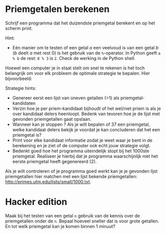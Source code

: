 # Priemgetalen berekenen

Schrijf een programma dat het duizendste priemgetal berekent en op het scherm print.

Hint:

* Eén manier om te testen of een getal $a$ een veelvoud is van een getal $b$ ($b$ deelt $a$ met rest $0$) is het gebruik van de `%`-operator. In Python geeft `a % b` de rest: `8 % 3` is `2`. Check de werking in de Python shell.

Hoewel een computer je in staat stelt om snel te rekenen is het toch belangrijk om voor elk probleem de optimale strategie te bepalen. Hier bijvoorbeeld:

Strategie hints:

* Genereer eerst een lijst van oneven getallen (>1) als priemgetal-kandidaten
* Verzin hoe je per priem-kandidaat bijhoudt of het wel/niet priem is als je over kandidaat delers heenloopt. Bedenk van tevoren hoe je de lijst met gevonden priemgetallen gaat opslaan.
* Wanneer kan je stoppen ? Als je wilt bepalen of 37 een priemgetal, welke kandidaat delers bekijk je voordat je kan concluderen dat het een priemgetal is?
* Print voor elke kandidaat informatie zodat je weet waar je bent in de berekening en je ziet of de computer ook echt jouw strategie volgt.
* Bedenkt goed hoe het programma uiteindelijk stopt bij het 1000ste priemgetal. Realiseer je hierbij dat je programma waarschijnlijk niet het eerste priemgetal heeft gegenereerd (2).

Als je wilt controleren of je programma goed werkt kan je je gevonden lijst priemgetallen hier matchen met een lijst bekende priemgetallen: <http://primes.utm.edu/lists/small/1000.txt>.

# Hacker edition

Maak bij het testen van een getal `n` gebruik van de kennis over de priemgetallen onder de `n`. Bepaal hoeveel sneller dat is voor grote getallen. En tot welk priemgetal kan je komen binnen 1 minuut?
